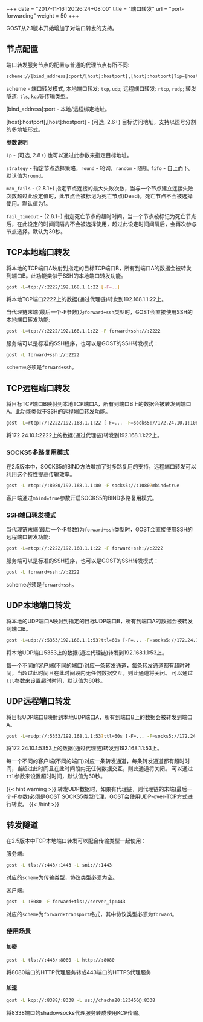 +++
date = "2017-11-16T20:26:24+08:00"
title = "端口转发"
url = "port-forwarding"
weight = 50
+++

GOST从2.1版本开始增加了对端口转发的支持。

## 节点配置

端口转发服务节点的配置与普通的代理节点有所不同:

```bash
scheme://[bind_address]:port/[host]:hostport[,[host]:hostport]?ip=[host]:hostport][,[host]:hostport]]
```

scheme - 端口转发模式, 本地端口转发: `tcp`, `udp`; 远程端口转发: `rtcp`, `rudp`; 转发隧道: `tls`, `kcp`等传输类型。

[bind_address]:port - 本地/远程绑定地址。

[host]:hostport[,[host]:hostport] - (可选, 2.6+) 目标访问地址，支持以逗号分割的多地址形式。

**参数说明**

`ip` - (可选, 2.8+) 也可以通过此参数来指定目标地址。

`strategy` - 指定节点选择策略，`round` - 轮询，`random` - 随机, `fifo` - 自上而下。默认值为`round`。

`max_fails` - (2.8.1+) 指定节点连接的最大失败次数，当与一个节点建立连接失败次数超过此设定值时，此节点会被标记为死亡节点(Dead)，死亡节点不会被选择使用。默认值为1。

`fail_timeout` - (2.8.1+) 指定死亡节点的超时时间，当一个节点被标记为死亡节点后，在此设定的时间间隔内不会被选择使用，超过此设定时间间隔后，会再次参与节点选择。默认为30秒。

## TCP本地端口转发

将本地的TCP端口A映射到指定的目标TCP端口B，所有到端口A的数据会被转发到端口B。此功能类似于SSH的本地端口转发功能。

```bash
gost -L=tcp://:2222/192.168.1.1:22 [-F=..]
```

将本地TCP端口2222上的数据(通过代理链)转发到192.168.1.1:22上。

当代理链末端(最后一个-F参数)为`forward+ssh`类型时，GOST会直接使用SSH的本地端口转发功能:

```bash
gost -L=tcp://:2222/192.168.1.1:22 -F forward+ssh://:2222
```

服务端可以是标准的SSH程序，也可以是GOST的SSH转发模式：

```bash
gost -L forward+ssh://:2222
```

scheme必须是`forward+ssh`。

## TCP远程端口转发

将目标TCP端口B映射到本地TCP端口A，所有到端口B上的数据会被转发到端口A。此功能类似于SSH的远程端口转发功能。

```bash
gost -L=rtcp://:2222/192.168.1.1:22 [-F=... -F=socks5://172.24.10.1:1080]
```

将172.24.10.1:2222上的数据(通过代理链)转发到192.168.1.1:22上。

### SOCKS5多路复用模式

在2.5版本中，SOCKS5的BIND方法增加了对多路复用的支持，远程端口转发可以利用这个特性提高传输效率。

```bash
gost -L rtcp://:8080/192.168.1.1:80 -F socks5://:1080?mbind=true
```

客户端通过`mbind=true`参数开启SOCKS5的BIND多路复用模式。

### SSH端口转发模式

当代理链末端(最后一个-F参数)为`forward+ssh`类型时，GOST会直接使用SSH的远程端口转发功能:

```bash
gost -L=rtcp://:2222/192.168.1.1:22 -F forward+ssh://:2222
```

服务端可以是标准的SSH程序，也可以是GOST的SSH转发模式：

```bash
gost -L forward+ssh://:2222
```

scheme必须是`forward+ssh`。

## UDP本地端口转发

将本地的UDP端口A映射到指定的目标UDP端口B，所有到端口A的数据会被转发到端口B。

```bash
gost -L=udp://:5353/192.168.1.1:53?ttl=60s [-F=... -F=socks5://172.24.10.1:1080]
```

将本地UDP端口5353上的数据(通过代理链)转发到192.168.1.1:53上。 

每一个不同的客户端(不同的端口)对应一条转发通道，每条转发通道都有超时时间，当超过此时间且在此时间段内无任何数据交互，则此通道将关闭。
可以通过`ttl`参数来设置超时时间，默认值为60秒。

## UDP远程端口转发

将目标UDP端口B映射到本地UDP端口A，所有到端口B上的数据会被转发到端口A。

```bash
gost -L=rudp://:5353/192.168.1.1:53?ttl=60s [-F=... -F=socks5://172.24.10.1:1080]
```

将172.24.10.1:5353上的数据(通过代理链)转发到192.168.1.1:53上。 

每一个不同的客户端(不同的端口)对应一条转发通道，每条转发通道都有超时时间，当超过此时间且在此时间段内无任何数据交互，则此通道将关闭。
可以通过`ttl`参数来设置超时时间，默认值为60秒。


{{< hint warning >}}
转发UDP数据时，如果有代理链，则代理链的末端(最后一个-F参数)必须是GOST SOCKS5类型代理，GOST会使用UDP-over-TCP方式进行转发。
{{< /hint >}}

## 转发隧道

在2.5版本中TCP本地端口转发可以配合传输类型一起使用：

服务端:

```bash
gost -L tls://:443/:1443 -L sni://:1443
```

对应的`scheme`为传输类型，协议类型必须为空。

客户端:

```bash
gost -L :8080 -F forward+tls://server_ip:443
```

对应的`scheme`为`forward+transport`格式，其中协议类型必须为`forward`。

### 使用场景

#### 加密

```bash
gost -L tls://:443/:8080 -L http://:8080
```

将8080端口的HTTP代理服务转成443端口的HTTPS代理服务

#### 加速

```bash
gost -L kcp://:8388/:8338 -L ss://chacha20:123456@:8338
```

将8338端口的shadowsocks代理服务转成使用KCP传输。
